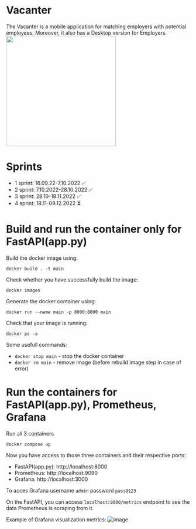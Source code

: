 # Vacanter
The Vacanter is a mobile application for matching employers with potential employees. Moreover, it also has a Desktop version for Employers.
<img src="https://user-images.githubusercontent.com/55112338/197409494-8b04a651-0cd0-43fc-a703-a393672411d6.svg" width="300" height="300">
# Sprints
- 1 sprint: 16.09.22-7.10.2022 ✅
- 2 sprint: 7.10.2022-28.10.2022 ✅
- 3 sprint: 28.10-18.11.2022 ✅
- 4 sprint: 18.11-09.12.2022 ⏳
# Build and run the container only for FastAPI(app.py)
Build the docker image using:
```
docker build . -t main 
```
Check whether you have successfully build the image:
```
docker images  
```
Generate the docker container using:
```
docker run --name main -p 8000:8000 main 
```
Check that your image is running:
```
docker ps -a 
```
Some usefull commands:

- ```docker stop main``` - stop the docker container
- ```docker rm main``` - remove image (before rebuild image step in case of error)
# Run the containers for FastAPI(app.py), Prometheus, Grafana
Run all 3 containers
```
docker compose up
```
Now you have access to those three containers and their respective ports:
- FastAPI(app.py): http://localhost:8000
- Prometheus: http://localhost:9090
- Grafana: http://localhost:3000

To acces Grafana username ```admin``` password ```pass@123```

On the FastAPI, you can access ```localhost:8000/metrics``` endpoint to see the data Prometheus is scraping from it.

Example of Grafana visualization metrics:
![image](https://user-images.githubusercontent.com/55112338/205328257-87fac286-296b-487c-a1f7-be4b014d8d16.png)
